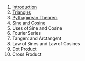 1. [Introduction](chapter_01/chapter_01.md)
2. [Triangles](chapter_02/chapter_02.md)
3. [Pythagorean Theorem](chapter_03/chapter_03.md)
4. [Sine and Cosine](chapter_04/chapter_04.md)
5. Uses of Sine and Cosine
6. Fourier Series
7. Tangent and Arctangent
8. Law of Sines and Law of Cosines
9. Dot Product
10. Cross Product
